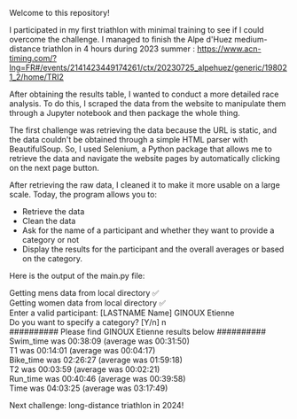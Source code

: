 Welcome to this repository!

I participated in my first triathlon with minimal training to see if I could overcome the challenge. I managed to finish the Alpe d'Huez medium-distance triathlon in 4 hours during 2023 summer : https://www.acn-timing.com/?lng=FR#/events/2141423449174261/ctx/20230725_alpehuez/generic/198021_2/home/TRI2

After obtaining the results table, I wanted to conduct a more detailed race analysis. To do this, I scraped the data from the website to manipulate them through a Jupyter notebook and then package the whole thing.

The first challenge was retrieving the data because the URL is static, and the data couldn't be obtained through a simple HTML parser with BeautifulSoup. So, I used Selenium, a Python package that allows me to retrieve the data and navigate the website pages by automatically clicking on the next page button.

After retrieving the raw data, I cleaned it to make it more usable on a large scale. Today, the program allows you to:
- Retrieve the data
- Clean the data
- Ask for the name of a participant and whether they want to provide a category or not
- Display the results for the participant and the overall averages or based on the category.

Here is the output of the main.py file:

Getting mens data from local directory ✅
<br/> Getting women data from local directory ✅
<br/> Enter a valid participant: [LASTNAME Name] GINOUX Etienne
<br/> Do you want to specify a category? [Y/n] n
<br/> ########## Please find GINOUX Etienne results below ##########
<br/> Swim_time was 00:38:09 (average was 00:31:50)
<br/> T1 was 00:14:01 (average was 00:04:17)
<br/> Bike_time was 02:26:27 (average was 01:59:18)
<br/> T2 was 00:03:59 (average was 00:02:21)
<br/> Run_time was 00:40:46 (average was 00:39:58)
<br/> Time was 04:03:25 (average was 03:17:49)


Next challenge: long-distance triathlon in 2024!
